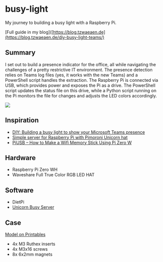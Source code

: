 
# busy-light

My journey to building a busy light with a Raspberry Pi.

[Full guide in my blog]([https://blog.tzwaeaen.de](https://blog.tzwaeaen.de/diy-busy-light-teams/)


## Summary

I set out to build a presence indicator for the office, all while navigating the challenges of a pretty restrictive IT environment. The presence detection relies on Teams log files (yes, it works with the new Teams) and a PowerShell script handles the extraction. The Raspberry Pi is connected via USB, which provides power and exposes the Pi as a drive. The PowerShell script updates the status file on this drive, while a Python script running on the Pi monitors the file for changes and adjusts the LED colors accordingly.


![](https://blog.tzwaeaen.de/content/images/size/w2400/2025/01/IMG_5200.jpeg)
## Inspiration

 - [DIY: Building a busy light to show your Microsoft Teams presence](https://www.eliostruyf.com/diy-building-busy-light-show-microsoft-teams-presence/)
 - [Simple server for Raspberry Pi with Pimoroni Unicorn hat](https://github.com/estruyf/unicorn-busy-server/)
 - [PiUSB – How to Make a Wifi Memory Stick Using Pi Zero W](https://www.makerhacks.com/piusb-wifi-memory-stick/)


## Hardware

- Raspberry Pi Zero WH
- Waveshare Full True Color RGB LED HAT

## Software

- DietPi
- [Unicorn Busy Server](https://github.com/estruyf/unicorn-busy-server/)

## Case

[Model on Printables](https://www.printables.com/model/1160385-busy-light-raspberry-pi-zero)

- 4x M3 Ruthex inserts
- 4x M3x16 screws
- 8x 6x2mm magnets
